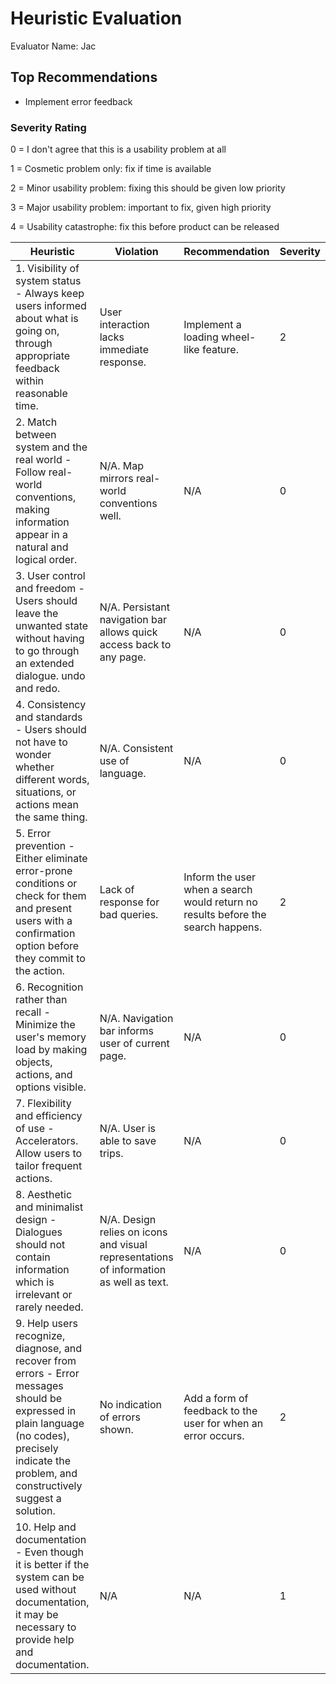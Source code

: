 # Heuristic Evaluation 
Evaluator Name: Jac

## Top Recommendations

- Implement error feedback

###  Severity Rating 

0 = I don't agree that this is a usability problem at all 

1 = Cosmetic problem only: fix if time is available 

2 = Minor usability problem: fixing this should be given low priority 

3 = Major usability problem: important to fix, given high priority 

4 = Usability catastrophe: fix this before product can be released 


| Heuristic                                                    | Violation | Recommendation | Severity |
| ------------------------------------------------------------ | --------- | -------------- | -------- |
| 1. Visibility of system status - Always keep users informed about what is going on, through appropriate feedback within reasonable time. | User interaction lacks immediate response. | Implement a loading wheel-like feature. | 2 |
| 2. Match between system and the real world - Follow real-world conventions, making information appear in a natural and logical order. | N/A. Map mirrors real-world conventions well. | N/A | 0 |
| 3. User control and freedom - Users should leave the unwanted state without having to go through an extended dialogue. undo and redo. | N/A. Persistant navigation bar allows quick access back to any page. | N/A | 0 |
| 4. Consistency and standards - Users should not have to wonder whether different words, situations, or actions mean the same thing. | N/A. Consistent use of language. | N/A | 0 |
| 5. Error prevention - Either eliminate error-prone conditions or check for them and present users with a confirmation option before they commit to the action. | Lack of response for bad queries. | Inform the user when a search would return no results before the search happens. | 2 |
| 6. Recognition rather than recall - Minimize the user's memory load by making objects, actions, and options visible. | N/A. Navigation bar informs user of current page. | N/A | 0 |
| 7. Flexibility and efficiency of use - Accelerators. Allow users to tailor frequent actions. | N/A. User is able to save trips. | N/A | 0 |
| 8. Aesthetic and minimalist design - Dialogues should not contain information which is irrelevant or rarely needed. | N/A. Design relies on icons and visual representations of information as well as text. | N/A | 0 |
| 9. Help users recognize, diagnose, and recover from errors - Error messages should be expressed in plain language (no codes), precisely indicate the problem, and constructively suggest a solution. | No indication of errors shown. | Add a form of feedback to the user for when an error occurs. | 2 |
| 10. Help and documentation - Even though it is better if the system can be used without documentation, it may be necessary to provide help and documentation. | N/A | N/A | 1 |